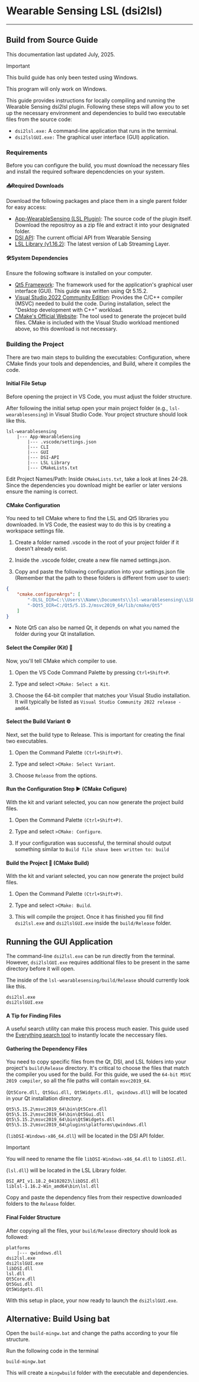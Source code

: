 # Wearable Sensing LSL (dsi2lsl)

---

## Build from Source Guide
This documentation last updated July, 2025.
> [!IMPORTANT]
> This build guide has only been tested using Windows.

This program will only work on Windows. 

This guide provides instructions for locally compiling and running the Wearable Sensing dsi2lsl plugin. Following these steps will allow you to set up the necessary environment and dependencies to build two executable files from the source code:

- ```dsi2lsl.exe:``` A command-line application that runs in the terminal.
- ```dsi2lslGUI.exe:``` The graphical user interface (GUI) application.
### Requirements
Before you can configure the build, you must download the necessary files and install the required software depencdencies on your system.

#### 📥Required Downloads 
Download the following packages and place them in a single parent folder for easy access:

- [App-WearableSensing (LSL Plugin)](https://github.com/labstreaminglayer/App-WearableSensing):
The source code of the plugin itself. Download the repositroy as a zip file and extract it into your designated folder.
- [DSI API](https://wearablesensing.com/files/DSI-API_Current.zip): The current official API from Wearable Sensing
- [LSL Library (v1.16.2)](https://github.com/sccn/liblsl/releases): The latest version of Lab Streaming Layer.

#### 🛠️System Dependencies 
Ensure the following software is installed on your computer.
- [Qt5 Framework](https://www.qt.io/download-dev): The framework used for the application's graphical user interface (GUI). This guide was written using Qt 5.15.2.
- [Visual Studio 2022 Community Edition](https://visualstudio.microsoft.com/downloads/): Provides the C/C++ compiler (MSVC) needed to build the code. During installation, select the "Desktop development with C++" workload.
- [CMake's Official Website](https://cmake.org/download/): The tool used to generate the projecet build files. CMake is included with the Visual Studio workload mentioned above, so this download is not necessary.

### Building the Project
There are two main steps to building the executables: Configuration, where CMake finds your tools and dependencies, and Build, where it compiles the code.

#### Initial File Setup
Before opening the project in VS Code, you must adjust the folder structure.

After following the initial setup open your main project folder (e.g., ```lsl-wearablesensing```) in Visual Studio Code. Your project structure should look like this.

``` 
lsl-wearablesensing
    |--- App-WearableSensing
        |--- .vscode/settings.json
        |--- CLI
        |--- GUI
        |--- DSI-API
        |--- LSL Library
        |--- CMakeLists.txt
```

Edit Project Names/Path: Inside ```CMakeLists.txt```, take a look at lines 24-28. Since the dependencies you download might be earlier or later versions ensure the naming is correct. 

#### CMake Configuration
You need to tell CMake where to find the LSL and Qt5 libraries you downloaded. In VS Code, the easiest way to do this is by creating a workspace settings file.

1. Create a folder named .vscode in the root of your project folder if it doesn't already exist.

2. Inside the .vscode folder, create a new file named settings.json.

3. Copy and paste the following configuration into your settings.json file (Remember that the path to these folders is different from user to user):


```settings.json
{
    "cmake.configureArgs": [
        "-DLSL_DIR=C:\\Users\\Name\\Documents\\lsl-wearablesensing\\LSL Library\\lib\\cmake\\LSL",
        "-DQt5_DIR=C:/Qt5/5.15.2/msvc2019_64/lib/cmake/Qt5"
    ]
}
```

* Note Qt5 can also be named Qt, it depends on what you named the folder during your Qt installation. 

#### Select the Compiler (Kit) 🧰
Now, you'll tell CMake which compiler to use.

1. Open the VS Code Command Palette by pressing ```Ctrl+Shift+P```.

2. Type and select ```>CMake: Select a Kit```.

3. Choose the 64-bit compiler that matches your Visual Studio installation. It will typically be listed as ```Visual Studio Community 2022 release - amd64```.

#### Select the Build Variant ⚙️
Next, set the build type to Release. This is important for creating the final two executables.

1. Open the Command Palette ```(Ctrl+Shift+P)```.

2. Type and select ```>CMake: Select Variant```.

3. Choose ```Release``` from the options.

#### Run the Configuration Step ▶️ (CMake Cofigure)
With the kit and variant selected, you can now generate the project build files.

1. Open the Command Palette ```(Ctrl+Shift+P)```.

2. Type and select ```>CMake: Configure```.

3. If your configuration was successful, the terminal should output something similar to ```Build file shave been written to: build```

#### Build the Project 🚀 (CMake Build)
With the kit and variant selected, you can now generate the project build files.

1. Open the Command Palette ```(Ctrl+Shift+P)```.

2. Type and select ```>CMake: Build```.

3. This will compile the project. Once it has finished you fill find ```dsi2lsl.exe``` and ```dsi2lslGUI.exe``` inside the ```build/Release``` folder.

## Running the GUI Application
The command-line ```dsi2lsl.exe``` can be run directly from the terminal. However, ```dsi2lslGUI.exe``` requires additional files to be present in the same directory before it will open.

The inside of the ```lsl-wearablesensing/build/Release``` should currently look like this.
```
dsi2lsl.exe
dsi2lslGUI.exe
```

#### A Tip for Finding Files
A useful search utility can make this process much easier. This guide used the [Everything search tool](https://www.voidtools.com/) to instantly locate the neccessary files.

#### Gathering the Dependency Files
You need to copy specific files from the Qt, DSI, and LSL folders into your project's ```build\Release``` directory. It's critical to choose the files that match the compiler you used for the build. For this guide, we used the ```64-bit MSVC 2019 compiler```, so all the file paths will contain ```msvc2019_64```.

(```Qt5Core.dll, Qt5Gui.dll, Qt5Widgets.dll, qwindows.dll```) will be located in your Qt installation directory.
```
Qt5\5.15.2\msvc2019_64\bin\Qt5Core.dll
Qt5\5.15.2\msvc2019_64\bin\Qt5Gui.dll
Qt5\5.15.2\msvc2019_64\bin\Qt5Widgets.dll
Qt5\5.15.2\msvc2019_64\plugins\platforms\qwindows.dll
```

(```libDSI-Windows-x86_64.dll```) will be located in the DSI API folder. 
> [!IMPORTANT]
> You will need to rename the file ```libDSI-Windows-x86_64.dll``` to ```libDSI.dll```.

(```lsl.dll```) will be located in the LSL Library folder.
```
DSI_API_v1.18.2_04102023\libDSI.dll
liblsl-1.16.2-Win_amd64\bin\lsl.dll
```
Copy and paste the dependency files from their respective downloaded folders to the ```Release``` folder. 
#### Final Folder Structure
After copying all the files, your ```build/Release``` directory should look as followed:
```
platforms
    |--- qwindows.dll
dsi2lsl.exe
dsi2lslGUI.exe
libDSI.dll
lsl.dll
Qt5Core.dll
Qt5Gui.dll
Qt5Widgets.dll
```
With this setup in place, your now ready to launch the ```dsi2lslGUI.exe```.

## Alternative: Build Using bat

Open the ```build-mingw.bat``` and change the paths according to your file structure. 

Run the following code in the terminal

```
build-mingw.bat
```

This will create a ```mingwbuild``` folder with the executable and dependencies. 
